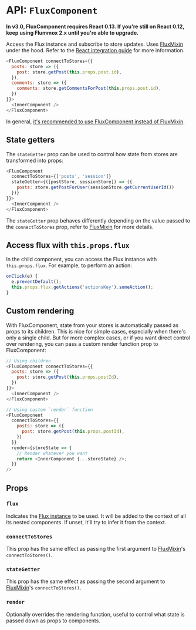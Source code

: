 API: `FluxComponent`
===============

**In v3.0, FluxComponent requires React 0.13. If you're still on React 0.12, keep using Flummox 2.x until you're able to upgrade.**

Access the Flux instance and subscribe to store updates. Uses [FluxMixin](FluxMixin.md) under the hood. Refer to the [React integration guide](../react-integration.md) for more information.


```js
<FluxComponent connectToStores={{
  posts: store => ({
    post: store.getPost(this.props.post.id),
  }),
  comments: store => ({
    comments: store.getCommentsForPost(this.props.post.id),
  })
}}>
  <InnerComponent />
</FluxComponent>
```

In general, [it's recommended to use FluxComponent instead of FluxMixin](../why-flux-component-is-better-than-flux-mixin.md).

State getters
-------------

The `stateGetter` prop can be used to control how state from stores are transformed into props:

```js
<FluxComponent 
  connectToStores={['posts', 'session']}
  stateGetter={([postStore, sessionStore]) => ({
    posts: store.getPostForUser(sessionStore.getCurrentUserId())
  })}
}}>
  <InnerComponent />
</FluxComponent>
```

The `stateGetter` prop behaves differently depending on the value passed to the `connectToStores` prop, refer to [FluxMixin](FluxMixin.md) for more details.


Access flux with `this.props.flux`
----------------------------------

In the child component, you can access the Flux instance with `this.props.flux`. For example, to perform an action:

```js
onClick(e) {
  e.preventDefault();
  this.props.flux.getActions('actionsKey').someAction();
}
```

Custom rendering
----------------

With FluxComponent, state from your stores is automatically passed as props to its children. This is nice for simple cases, especially when there's only a single child. But for more complex cases, or if you want direct control over rendering, you can pass a custom render function prop to FluxComponent:

```js
// Using children
<FluxComponent connectToStores={{
  posts: store => ({
    post: store.getPost(this.props.postId),
  })
}}>
  <InnerComponent />
</FluxComponent>

// Using custom `render` function
<FluxComponent
  connectToStores={{
    posts: store => ({
      post: store.getPost(this.props.postId),
    })
  }}
  render={storeState => {
    // Render whatever you want
    return <InnerComponent {...storeState} />;
  }}
/>
```

Props
-----

### `flux`

Indicates the [Flux instance](./Flux.md) to be used. It will be added to the context of all its nested components. If unset, it'll try to infer it from the context.

### `connectToStores`

This prop has the same effect as passing the first argument to [FluxMixin](FluxMixin.md)'s `connectToStores()`.

### `stateGetter`

This prop has the same effect as passing the second argument to [FluxMixin](FluxMixin.md)'s `connectToStores()`.

### `render`

Optionally overrides the rendering function, useful to control what state is passed down as props to components.
